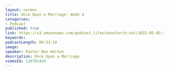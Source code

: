 ```yaml
---
layout: sermon
title: Once Upon a Marriage- Week 4
categories:
- Podcast
published: true
link: https://s3.amazonaws.com/podcast.lifestonechurch.net/2015-05-03.mp3
keywords:
podcastLength: 00:53:10
image:
speaker: Pastor Ben Helton
description: Once Upon a Marriage
vimeoId: 126761424
---
```

